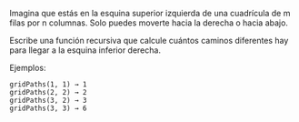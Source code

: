 Imagina que estás en la esquina superior izquierda de una cuadrícula de m filas por n columnas.
Solo puedes moverte hacia la derecha o hacia abajo.

Escribe una función recursiva que calcule cuántos caminos diferentes hay para llegar a la esquina inferior derecha.

Ejemplos:

```
gridPaths(1, 1) → 1
gridPaths(2, 2) → 2
gridPaths(3, 2) → 3
gridPaths(3, 3) → 6
```
